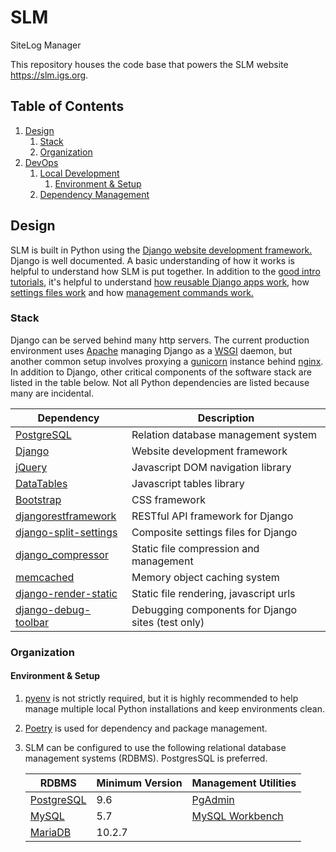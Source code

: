 # SLM
SiteLog Manager

This repository houses the code base that powers the SLM website 
https://slm.igs.org.

## Table of Contents
1. [Design](#Design)
   1. [Stack](#Stack)
   2. [Organization](#Organization)
2. [DevOps](#DevOps)
   1. [Local Development](#Local-Development)
      1. [Environment & Setup](#Environment--Setup)
   3. [Dependency Management](#Dependency-Management)

## Design

SLM is built in Python using the [Django website development framework.](https://www.djangoproject.com/)
Django is well documented. A basic understanding of how it works is helpful to understand how SLM is
put together. In addition to the [good intro tutorials](https://docs.djangoproject.com/en/stable/intro/tutorial01/), it's
helpful to understand [how reusable Django apps work](https://docs.djangoproject.com/en/stable/intro/reusable-apps/), how
[settings files work](https://docs.djangoproject.com/en/stable/topics/settings/) and how 
[management commands work.](https://docs.djangoproject.com/en/stable/howto/custom-management-commands/)

### Stack
 
Django can be served behind many http servers. The current production environment uses [Apache](https://httpd.apache.org/)
managing Django as a [WSGI](https://modwsgi.readthedocs.io/en/develop/index.html) daemon, but
another common setup involves proxying a [gunicorn](https://gunicorn.org/) instance behind [nginx](https://www.nginx.com).
In addition to Django, other critical components of the software stack are listed in the table below. Not all Python
dependencies are listed because many are incidental.

| Dependency                                                                     | Description                                          |
| ------------------------------------------------------------------------------ | ---------------------------------------------------- |
| [PostgreSQL](https://www.postgresql.org/)                                      | Relation database management system                  |
| [Django](https://djangoproject.com)                                            | Website development framework                        |
| [jQuery](https://jquery.com/)                                                  | Javascript DOM navigation library                    |
| [DataTables](https://datatables.net/)                                          | Javascript tables library                            |
| [Bootstrap](https://getbootstrap.com/)                                         | CSS framework                                        |
| [djangorestframework](https://www.django-rest-framework.org/)                  | RESTful API framework for Django                     |
| [django-split-settings](https://github.com/sobolevn/django-split-settings)     | Composite settings files for Django                  |
| [django_compressor](https://django-compressor.readthedocs.io/en/stable/)       | Static file compression and management               |
| [memcached](https://memcached.org/)                                            | Memory object caching system                         |
| [django-render-static](https://django-render-static.readthedocs.io/en/latest/) | Static file rendering, javascript urls               |
| [django-debug-toolbar](https://django-debug-toolbar.readthedocs.io/en/latest/) | Debugging components for Django sites (test only)    |


### Organization

#### Environment & Setup

1. [pyenv](https://github.com/pyenv/pyenv) is not strictly required, but it is highly recommended to help manage multiple
   local Python installations and keep environments clean.
2. [Poetry](https://Python-poetry.org/) is used for dependency and package management.
3. SLM can be configured to use the following relational database management systems (RDBMS). PostgresSQL is preferred.
   
   | RDBMS                                        | Minimum Version   | Management Utilities                                        |
   | ---------------------------------------------| ----------------- | ------------------------------------------------------------|
   | [PostgreSQL](https://www.postgresql.org/)    | 9.6               | [PgAdmin](https://www.pgadmin.org/)                         |
   | [MySQL](https://www.mysql.com/)              | 5.7               | [MySQL Workbench](https://www.mysql.com/products/workbench/)|
   | [MariaDB](https://mariadb.org/)              | 10.2.7            |                                                             |

